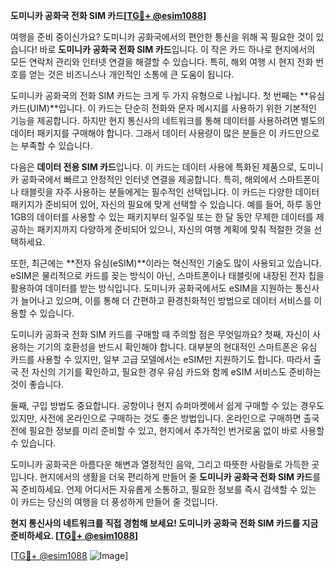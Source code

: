 **도미니카 공화국 전화 SIM 카드[[TG💪+ @esim1088](https://t.me/s/esim1088)]**

여행을 준비 중이신가요? 도미니카 공화국에서의 편안한 통신을 위해 꼭 필요한 것이 있습니다! 바로 **도미니카 공화국 전화 SIM 카드**입니다. 이 작은 카드 하나로 현지에서의 모든 연락처 관리와 인터넷 연결을 해결할 수 있습니다. 특히, 해외 여행 시 현지 전화 번호를 얻는 것은 비즈니스나 개인적인 소통에 큰 도움이 됩니다.

도미니카 공화국의 전화 SIM 카드는 크게 두 가지 유형으로 나뉩니다. 첫 번째는 **유심 카드(UIM)**입니다. 이 카드는 단순히 전화와 문자 메시지를 사용하기 위한 기본적인 기능을 제공합니다. 하지만 현지 통신사의 네트워크를 통해 데이터를 사용하려면 별도의 데이터 패키지를 구매해야 합니다. 그래서 데이터 사용량이 많은 분들은 이 카드만으로는 부족할 수 있습니다.

다음은 **데이터 전용 SIM 카드**입니다. 이 카드는 데이터 사용에 특화된 제품으로, 도미니카 공화국에서 빠르고 안정적인 인터넷 연결을 제공합니다. 특히, 해외에서 스마트폰이나 태블릿을 자주 사용하는 분들에게는 필수적인 선택입니다. 이 카드는 다양한 데이터 패키지가 준비되어 있어, 자신의 필요에 맞게 선택할 수 있습니다. 예를 들어, 하루 동안 1GB의 데이터를 사용할 수 있는 패키지부터 일주일 또는 한 달 동안 무제한 데이터를 제공하는 패키지까지 다양하게 준비되어 있으니, 자신의 여행 계획에 맞춰 적절한 것을 선택하세요.

또한, 최근에는 **전자 유심(eSIM)**이라는 혁신적인 기술도 많이 사용되고 있습니다. eSIM은 물리적으로 카드를 꽂는 방식이 아닌, 스마트폰이나 태블릿에 내장된 전자 칩을 활용하여 데이터를 받는 방식입니다. 도미니카 공화국에서도 eSIM을 지원하는 통신사가 늘어나고 있으며, 이를 통해 더 간편하고 환경친화적인 방법으로 데이터 서비스를 이용할 수 있습니다.

도미니카 공화국 전화 SIM 카드를 구매할 때 주의할 점은 무엇일까요? 첫째, 자신이 사용하는 기기의 호환성을 반드시 확인해야 합니다. 대부분의 현대적인 스마트폰은 유심 카드를 사용할 수 있지만, 일부 고급 모델에서는 eSIM만 지원하기도 합니다. 따라서 출국 전 자신의 기기를 확인하고, 필요한 경우 유심 카드와 함께 eSIM 서비스도 준비하는 것이 좋습니다.

둘째, 구입 방법도 중요합니다. 공항이나 현지 슈퍼마켓에서 쉽게 구매할 수 있는 경우도 있지만, 사전에 온라인으로 구매하는 것도 좋은 방법입니다. 온라인으로 구매하면 출국 전에 필요한 정보를 미리 준비할 수 있고, 현지에서 추가적인 번거로움 없이 바로 사용할 수 있습니다.

도미니카 공화국은 아름다운 해변과 열정적인 음악, 그리고 따뜻한 사람들로 가득한 곳입니다. 현지에서의 생활을 더욱 편리하게 만들어 줄 **도미니카 공화국 전화 SIM 카드**를 꼭 준비하세요. 언제 어디서든 자유롭게 소통하고, 필요한 정보를 즉시 검색할 수 있는 이 카드는 당신의 여행을 더 풍성하게 만들어 줄 것입니다.

**현지 통신사의 네트워크를 직접 경험해 보세요! 도미니카 공화국 전화 SIM 카드를 지금 준비하세요. [[TG💪+ @esim1088](https://t.me/s/esim1088)]**

[[TG💪+ @esim1088](https://t.me/s/esim1088) ![Image](https://i.postimg.cc/Y0z9fWf4/image.png)]